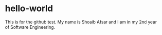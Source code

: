 # hello-world
This is for the github test.
My name is Shoaib Afsar and I am in my 2nd year of Software Engineering.
